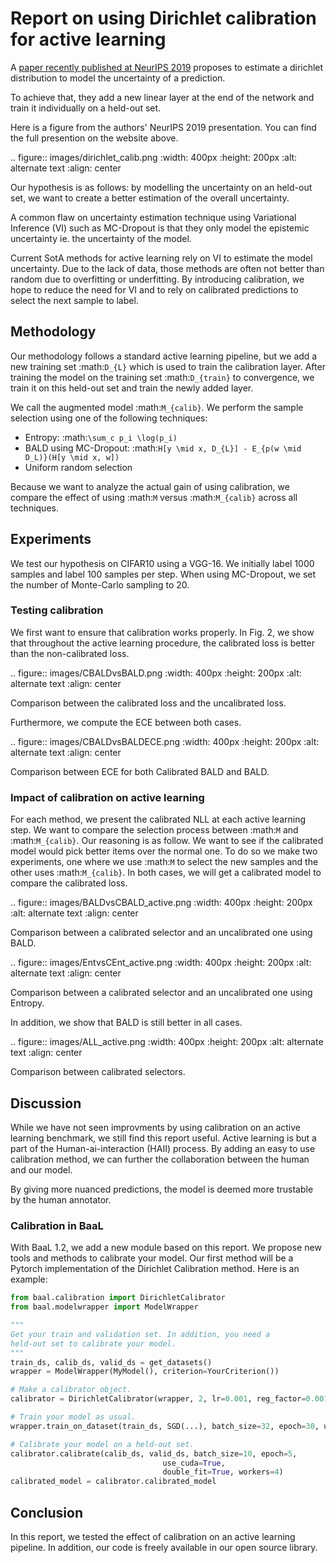 # Report on using Dirichlet calibration for active learning

A [paper recently published at NeurIPS 2019](https://dirichletcal.github.io/) proposes to estimate a dirichlet distribution to model the uncertainty of a prediction.

To achieve that, they add a new linear layer at the end of the network and train it individually on a held-out set. 

Here is a figure from the authors' NeurIPS 2019 presentation. You can find the full presention on the website above.

.. figure:: images/dirichlet_calib.png
   :width: 400px
   :height: 200px
   :alt: alternate text
   :align: center


Our hypothesis is as follows: by modelling the uncertainty on an held-out set, we want to create a better estimation of the overall uncertainty.

A common flaw on uncertainty estimation technique using Variational Inference (VI) such as MC-Dropout is that they only model the epistemic uncertainty ie. the uncertainty of the model.


Current SotA methods for active learning rely on VI to estimate the model uncertainty. Due to the lack of data, those methods are often not better than random due to overfitting or underfitting. By introducing calibration, we hope to reduce the need for VI and to rely on calibrated predictions to select the next sample to label.


## Methodology

Our methodology follows a standard active learning pipeline, but we add a new training set :math:`D_{L}` which is used to train the calibration layer. After training the model on the training set :math:`D_{train}` to convergence, we train it on this held-out set and train the newly added layer.

We call the augmented model :math:`M_{calib}`. We perform the sample selection using one of the following techniques:

* Entropy: :math:`\sum_c p_i \log(p_i)`
* BALD using MC-Dropout: :math:`H[y \mid x, D_{L}] - E_{p(w \mid D_L)}(H[y \mid x, w])`
* Uniform random selection

Because we want to analyze the actual gain of using calibration, we compare the effect of using :math:`M` versus :math:`M_{calib}` across all techniques.

## Experiments

We test our hypothesis on CIFAR10 using a VGG-16. We initially label 1000 samples and label 100 samples per step. When using MC-Dropout, we set the number of Monte-Carlo sampling to 20.

### Testing calibration

We first want to ensure that calibration works properly. In Fig. 2, we show that throughout the active learning procedure, the calibrated loss is better than the non-calibrated loss.

.. figure:: images/CBALDvsBALD.png
   :width: 400px
   :height: 200px
   :alt: alternate text
   :align: center
   
   Comparison between the calibrated loss and the uncalibrated loss.


Furthermore, we compute the ECE between both cases.

.. figure:: images/CBALDvsBALDECE.png
   :width: 400px
   :height: 200px
   :alt: alternate text
   :align: center
   
   Comparison between ECE for both Calibrated BALD and BALD.


### Impact of calibration on active learning

For each method, we present the calibrated NLL at each active learning step.
We want to compare the selection process between :math:`M` and :math:`M_{calib}`.
Our reasoning is as follow. We want to see if the calibrated model would pick better items over the normal one.
To do so we make two experiments, one where we use :math:`M` to select the new samples and the other uses :math:`M_{calib}`.
In both cases, we will get a calibrated model to compare the calibrated loss.

.. figure:: images/BALDvsCBALD_active.png
   :width: 400px
   :height: 200px
   :alt: alternate text
   :align: center
   
   Comparison between a calibrated selector and an uncalibrated one using BALD.
   
 
.. figure:: images/EntvsCEnt_active.png
   :width: 400px
   :height: 200px
   :alt: alternate text
   :align: center
   
   Comparison between a calibrated selector and an uncalibrated one using Entropy.

In addition, we show that BALD is still better in all cases.

.. figure:: images/ALL_active.png
   :width: 400px
   :height: 200px
   :alt: alternate text
   :align: center
   
   Comparison between calibrated selectors.

## Discussion

While we have not seen improvments by using calibration on an active learning benchmark, we still find this report useful. Active learning is but a part of the Human-ai-interaction (HAII) process. By adding an easy to use calibration method, we can further the collaboration between the human and our model. 

By giving more nuanced predictions, the model is deemed more trustable by the human annotator. 


### Calibration in BaaL

With BaaL 1.2, we add a new module based on this report. We propose new tools and methods to calibrate your model. Our first method will be a Pytorch implementation of the Dirichlet Calibration method. Here is an example:

```python
from baal.calibration import DirichletCalibrator
from baal.modelwrapper import ModelWrapper

"""
Get your train and validation set. In addition, you need a
held-out set to calibrate your model.
"""
train_ds, calib_ds, valid_ds = get_datasets()
wrapper = ModelWrapper(MyModel(), criterion=YourCriterion())

# Make a calibrator object.
calibrator = DirichletCalibrator(wrapper, 2, lr=0.001, reg_factor=0.001)

# Train your model as usual.
wrapper.train_on_dataset(train_ds, SGD(...), batch_size=32, epoch=30, use_cuda=True)

# Calibrate your model on a held-out set.
calibrator.calibrate(calib_ds, valid_ds, batch_size=10, epoch=5,
                                  use_cuda=True,
                                  double_fit=True, workers=4)
calibrated_model = calibrator.calibrated_model
```


## Conclusion

In this report, we tested the effect of calibration on an active learning pipeline. In addition, our code is freely available in our open source library.

